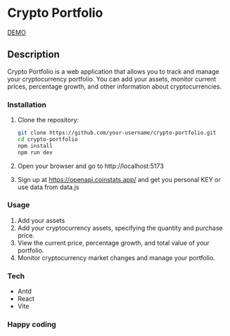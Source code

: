 # Crypto Portfolio
[DEMO](https://crypto-portfolio-neon.vercel.app/)

## Description
Crypto Portfolio is a web application that allows you to track and manage your cryptocurrency portfolio. You can add your assets, monitor current prices, percentage growth, and other information about cryptocurrencies.

### Installation

1. Clone the repository:

   ```bash
   git clone https://github.com/your-username/crypto-portfolio.git
   cd crypto-portfolio
   npm install
   npm run dev
    ```

2. Open your browser and go to http://localhost:5173
3. Sign up at  https://openapi.coinstats.app/ and get you personal KEY or use data from data.js

### Usage
1. Add your assets
2. Add your cryptocurrency assets, specifying the quantity and purchase price.
3. View the current price, percentage growth, and total value of your portfolio.
4. Monitor cryptocurrency market changes and manage your portfolio.

### Tech
- Antd 
- React
- Vite


### Happy coding



 
